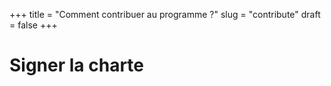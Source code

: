 +++
title = "Comment contribuer au programme ?"
slug = "contribute"
draft = false
+++

# Signer la charte
